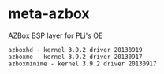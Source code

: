 # meta-azbox
AZBox BSP layer for PLi's OE
```
azboxhd - kernel 3.9.2 driver 20130919
azboxme - kernel 3.9.2 driver 20130917
azboxminime - kernel 3.9.2 driver 20130917
```
